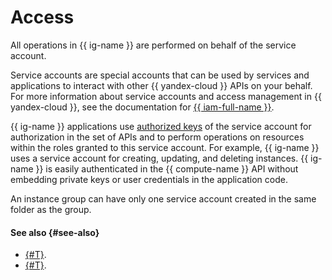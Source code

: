# Access

All operations in {{ ig-name }} are performed on behalf of the service account.

Service accounts are special accounts that can be used by services and applications to interact with other {{ yandex-cloud }} APIs on your behalf. For more information about service accounts and access management in {{ yandex-cloud }}, see the documentation for [{{ iam-full-name }}](../../../iam/).

{{ ig-name }} applications use [authorized keys](../../../iam/concepts/authorization/key.md) of the service account for authorization in the set of APIs and to perform operations on resources within the roles granted to this service account. For example, {{ ig-name }} uses a service account for creating, updating, and deleting instances. {{ ig-name }} is easily authenticated in the {{ compute-name }} API without embedding private keys or user credentials in the application code.

An instance group can have only one service account created in the same folder as the group.

#### See also {#see-also}

- [{#T}](../../quickstart/ig.md).
- [{#T}](../../../iam/operations/sa/create.md).
